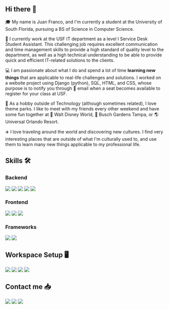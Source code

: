 ## Hi there 👋

<!--
**jfrancoboeta/jfrancoboeta** is a ✨ _special_ ✨ repository because its `README.md` (this file) appears on your GitHub profile.

Here are some ideas to get you started:

- 🔭 I’m currently working on ...
- 🌱 I’m currently learning ...
- 👯 I’m looking to collaborate on ...
- 🤔 I’m looking for help with ...
- 💬 Ask me about ...
- 📫 How to reach me: ...
- 😄 Pronouns: ...
- ⚡ Fun fact: ...
-->

:mortar_board: My name is Juan Franco, and I'm currently a student at the University of South Florida, pursuing a BS of Science in Computer Science.

:briefcase: I currently work at the USF IT department as a level I Service Desk Student Assistant. This challenging job requires excellent communication and time management skills to provide a high standard of quality level to the department, as well as a high technical understanding to be able to provide quick and efficient IT-related solutions to the clients. 

:computer: I am passionate about what I do and spend a lot of time <b>learning new things</b> that are applicable to real-life challenges and solutions. I worked on a website project using Django (python), SQL, HTML, and CSS, whose purpose is to notify you through :e-mail: email when a seat becomes available to register for your class at USF.

:roller_coaster: As a hobby outside of Technology (although sometimes related), I love theme parks. I like to meet with my friends every other weekend and have some fun together at :european_castle: Walt Disney World, :leopard: Busch Gardens Tampa, or :earth_americas: Universal Orlando Resort.

:airplane: I love traveling around the world and discovering new cultures. I find very interesting places that are outside of what I'm culturally used to, and use them to learn many new things applicable to my professional life.

## Skills 🛠️

### Backend

<img src="https://img.shields.io/badge/Python-FFD43B?style=for-the-badge&logo=python&logoColor=blue" /> <img src="https://img.shields.io/badge/C-00599C?style=for-the-badge&logo=c&logoColor=white" /> <img src="https://img.shields.io/badge/C%2B%2B-00599C?style=for-the-badge&logo=c%2B%2B&logoColor=white" /> <img src="https://img.shields.io/badge/MySQL-005C84?style=for-the-badge&logo=mysql&logoColor=white" /> <img src="https://img.shields.io/badge/JavaScript-323330?style=for-the-badge&logo=javascript&logoColor=F7DF1E" />
### Frontend

<img src="https://img.shields.io/badge/HTML5-E34F26?style=for-the-badge&logo=html5&logoColor=white" /> <img src="https://img.shields.io/badge/CSS3-1572B6?style=for-the-badge&logo=css3&logoColor=white" /> <img src="https://img.shields.io/badge/React-20232A?style=for-the-badge&logo=react&logoColor=61DAFB" />

### Frameworks

<img src="https://img.shields.io/badge/Django-092E20?style=for-the-badge&logo=django&logoColor=green" /> <img src="https://img.shields.io/badge/Wordpress-21759B?style=for-the-badge&logo=wordpress&logoColor=white" />

## Workspace Setup 🖥️

<img src="https://img.shields.io/badge/AMD%20Ryzen_7_5800X-ED1C24?style=for-the-badge&logo=amd&logoColor=white" /> <img src="https://img.shields.io/badge/NVIDIA-RTX3090-76B900?style=for-the-badge&logo=nvidia&logoColor=white" /> <img src="https://img.shields.io/badge/Windows_11-0078d4?style=for-the-badge&logo=windows-11&logoColor=white" /> <img src="https://img.shields.io/badge/VSCode-0078D4?style=for-the-badge&logo=visual%20studio%20code&logoColor=white" />

## Contact me :inbox_tray:

<a href = "https://linkedin.com/in/jfrancoboeta"><img src="https://img.shields.io/badge/LinkedIn-0077B5?style=for-the-badge&logo=linkedin&logoColor=white" /></a> <a href = "mailto:j.francoboeta@gmail.com"><img src="https://img.shields.io/badge/Gmail-D14836?style=for-the-badge&logo=gmail&logoColor=white" /></a> <a href = "/" ><img src="https://camo.githubusercontent.com/1703529ec72a87cde0bb2cd12c4c6ecf9d939483be1faba6a31629e1e4d6e51b/68747470733a2f2f696d672e736869656c64732e696f2f62616467652f526573756d652d3432383546343f7374796c653d666f722d7468652d6261646765266c6f676f3d726561642d7468652d646f6373266c6f676f436f6c6f723d7768697465" /></a>
